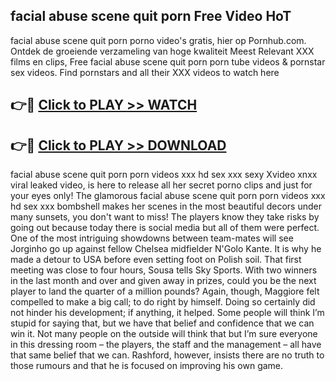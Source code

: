 ## facial abuse scene quit porn Free Video HoT 

facial abuse scene quit porn porno video's gratis, hier op Pornhub.com. Ontdek de groeiende verzameling van hoge kwaliteit Meest Relevant XXX films en clips,
Free facial abuse scene quit porn porn tube videos & pornstar sex videos. Find pornstars and all their XXX videos to watch here


## 👉🔴 [Click to PLAY >> WATCH](http://us.freeplayer.one?title=facial_abuse_scene_quit_porn&ref=16D)

## 👉🔴 [Click to PLAY >> DOWNLOAD](http://us.freeplayer.one?title=facial_abuse_scene_quit_porn&ref=16D)


facial abuse scene quit porn porn videos xxx hd sex xxx sexy Xvideo xnxx viral leaked video, is here to release all her secret porno clips and just for your eyes only! The glamorous facial abuse scene quit porn porn videos xxx hd sex xxx bombshell makes her scenes in the most beautiful decors under many sunsets, you don't want to miss! The players know they take risks by going out because today there is social media but all of them were perfect. One of the most intriguing showdowns between team-mates will see Jorginho go up against fellow Chelsea midfielder N'Golo Kante. It is why he made a detour to USA before even setting foot on Polish soil. That first meeting was close to four hours, Sousa tells Sky Sports. With two winners in the last month and over and given away in prizes, could you be the next player to land the quarter of a million pounds? Again, though, Maggiore felt compelled to make a big call; to do right by himself. Doing so certainly did not hinder his development; if anything, it helped. Some people will think I’m stupid for saying that, but we have that belief and confidence that we can win it. Not many people on the outside will think that but I’m sure everyone in this dressing room – the players, the staff and the management – all have that same belief that we can. Rashford, however, insists there are no truth to those rumours and that he is focused on improving his own game.